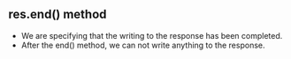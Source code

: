 ## res.end() method
* We are specifying that the writing to the response has been completed.
* After the end() method, we can not write anything to the response.